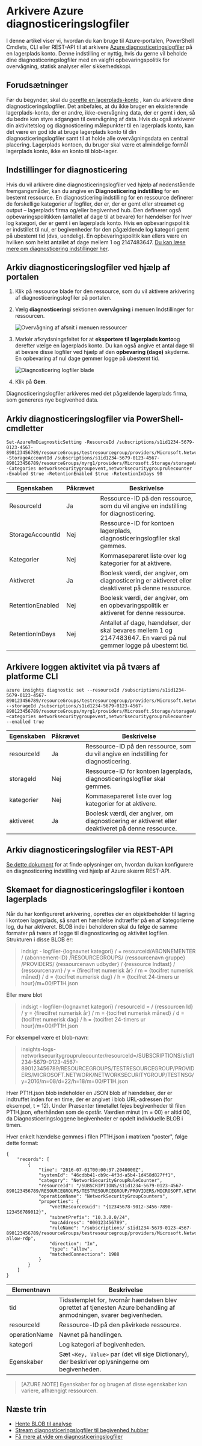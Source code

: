 <properties
    pageTitle="Arkivere Azure diagnosticeringslogfiler | Microsoft Azure"
    description="Lær at arkivere dine Azure diagnosticeringslogfiler for langsigtede opbevaring med en konto med lagerplads."
    authors="johnkemnetz"
    manager="rboucher"
    editor=""
    services="monitoring-and-diagnostics"
    documentationCenter="monitoring-and-diagnostics"/>

<tags
    ms.service="monitoring-and-diagnostics"
    ms.workload="na"
    ms.tgt_pltfrm="na"
    ms.devlang="na"
    ms.topic="article"
    ms.date="08/26/2016"
    ms.author="johnkem"/>

# <a name="archive-azure-diagnostic-logs"></a>Arkivere Azure diagnosticeringslogfiler
I denne artikel viser vi, hvordan du kan bruge til Azure-portalen, PowerShell Cmdlets, CLI eller REST-API til at arkivere [Azure diagnosticeringslogfiler](monitoring-overview-of-diagnostic-logs.md) på en lagerplads konto. Denne indstilling er nyttig, hvis du gerne vil beholde dine diagnosticeringslogfiler med en valgfri opbevaringspolitik for overvågning, statisk analyser eller sikkerhedskopi.

## <a name="prerequisites"></a>Forudsætninger
Før du begynder, skal du [oprette en lagerplads-konto](../storage/storage-create-storage-account.md#create-a-storage-account) , kan du arkivere dine diagnosticeringslogfiler. Det anbefales, at du ikke bruger en eksisterende lagerplads-konto, der er andre, ikke-overvågning data, der er gemt i den, så du bedre kan styre adgangen til overvågning af data. Hvis du også arkiverer din aktivitetslog og diagnosticering målepunkter til en lagerplads konto, kan det være en god ide at bruge lagerplads konto til din diagnosticeringslogfiler samt til at holde alle overvågningsdata en central placering. Lagerplads kontoen, du bruger skal være et almindelige formål lagerplads konto, ikke en konto til blob-lager.

## <a name="diagnostic-settings"></a>Indstillinger for diagnosticering
Hvis du vil arkivere dine diagnosticeringslogfiler ved hjælp af nedenstående fremgangsmåder, kan du angive en **Diagnosticering indstilling** for en bestemt ressource. En diagnosticering indstilling for en ressource definerer de forskellige kategorier af logfiler, der er, der er gemt eller streamet og output – lagerplads firma og/eller begivenhed hub. Den definerer også opbevaringspolitikken (antallet af dage til at bevare) for hændelser for hver log kategori, der er gemt i en lagerplads konto. Hvis en opbevaringspolitik er indstillet til nul, er begivenheder for den pågældende log kategori gemt på ubestemt tid (dvs, uendelig). En opbevaringspolitik kan ellers være en hvilken som helst antallet af dage mellem 1 og 2147483647. [Du kan læse mere om diagnosticering indstillinger her](monitoring-overview-of-diagnostic-logs.md#diagnostic-settings).

## <a name="archive-diagnostic-logs-using-the-portal"></a>Arkiv diagnosticeringslogfiler ved hjælp af portalen

1. Klik på ressource blade for den ressource, som du vil aktivere arkivering af diagnosticeringslogfiler på portalen.
2. Vælg **diagnosticering**i sektionen **overvågning** i menuen Indstillinger for ressourcen.

    ![Overvågning af afsnit i menuen ressourcer](media/monitoring-archive-diagnostic-logs/diag-log-monitoring-sec.png)
3. Markér afkrydsningsfeltet for at **eksportere til lagerplads konto**og derefter vælge en lagerplads konto. Du kan også angive et antal dage til at bevare disse logfiler ved hjælp af den **opbevaring (dage)** skyderne. En opbevaring af nul dage gemmer logge på ubestemt tid.

    ![Diagnosticering logfiler blade](media/monitoring-archive-diagnostic-logs/diag-log-monitoring-blade.png)
4. Klik på **Gem**.

Diagnosticeringslogfiler arkiveres med det pågældende lagerplads firma, som genereres nye begivenhed data.

## <a name="archive-diagnostic-logs-via-the-powershell-cmdlets"></a>Arkiv diagnosticeringslogfiler via PowerShell-cmdletter

```
Set-AzureRmDiagnosticSetting -ResourceId /subscriptions/s1id1234-5679-0123-4567-890123456789/resourceGroups/testresourcegroup/providers/Microsoft.Network/networkSecurityGroups/testnsg -StorageAccountId /subscriptions/s1id1234-5679-0123-4567-890123456789/resourceGroups/myrg1/providers/Microsoft.Storage/storageAccounts/my_storage -Categories networksecuritygroupevent,networksecuritygrouprulecounter -Enabled $true -RetentionEnabled $true -RetentionInDays 90
```

| Egenskaben         | Påkrævet | Beskrivelse                                                                                           |
|------------------|----------|-------------------------------------------------------------------------------------------------------|
| ResourceId       | Ja      | Ressource-ID på den ressource, som du vil angive en indstilling for diagnosticering.                            |
| StorageAccountId | Nej       | Ressource-ID for kontoen lagerplads, diagnosticeringslogfiler skal gemmes.                          |
| Kategorier       | Nej       | Kommasepareret liste over log kategorier for at aktivere.                                                     |
| Aktiveret          | Ja      | Boolesk værdi, der angiver, om diagnosticering er aktiveret eller deaktiveret på denne ressource.                  |
| RetentionEnabled | Nej       | Boolesk værdi, der angiver, om en opbevaringspolitik er aktiveret for denne ressource.                            |
| RetentionInDays  | Nej       | Antallet af dage, hændelser, der skal bevares mellem 1 og 2147483647. En værdi på nul gemmer logge på ubestemt tid. |

## <a name="archive-the-activity-log-via-the-cross-platform-cli"></a>Arkivere loggen aktivitet via på tværs af platforme CLI

```
azure insights diagnostic set --resourceId /subscriptions/s1id1234-5679-0123-4567-890123456789/resourceGroups/testresourcegroup/providers/Microsoft.Network/networkSecurityGroups/testnsg --storageId /subscriptions/s1id1234-5679-0123-4567-890123456789/resourceGroups/myrg1/providers/Microsoft.Storage/storageAccounts/my_storage –categories networksecuritygroupevent,networksecuritygrouprulecounter --enabled true
```

| Egenskaben         | Påkrævet | Beskrivelse                                                                                           |
|------------------|----------|-------------------------------------------------------------------------------------------------------|
| resourceId       | Ja      | Ressource-ID på den ressource, som du vil angive en indstilling for diagnosticering.                            |
| storageId        | Nej       | Ressource-ID for kontoen lagerplads, diagnosticeringslogfiler skal gemmes.                          |
| kategorier       | Nej       | Kommasepareret liste over log kategorier for at aktivere.                                                     |
| aktiveret          | Ja      | Boolesk værdi, der angiver, om diagnosticering er aktiveret eller deaktiveret på denne ressource.                  |

## <a name="archive-diagnostic-logs-via-the-rest-api"></a>Arkiv diagnosticeringslogfiler via REST-API
[Se dette dokument](https://msdn.microsoft.com/library/azure/dn931931.aspx) for at finde oplysninger om, hvordan du kan konfigurere en diagnosticering indstilling ved hjælp af Azure skærm REST-API.

## <a name="schema-of-diagnostic-logs-in-the-storage-account"></a>Skemaet for diagnosticeringslogfiler i kontoen lagerplads
Når du har konfigureret arkivering, oprettes der en objektbeholder til lagring i kontoen lagerplads, så snart en hændelse indtræffer på en af kategorierne log, du har aktiveret. BLOB inde i beholderen skal du følge de samme formater på tværs af logge til diagnosticering og aktivitet logfilen. Strukturen i disse BLOB er:

> indsigt - logfiler-{lognavnet kategori} / = resourceId/ABONNEMENTER / {abonnement-ID} /RESOURCEGROUPS/ {ressourcenavn gruppe} /PROVIDERS/ {ressourcenavn udbyder} / {ressource Indtast} / {ressourcenavn} / y = {firecifret numerisk år} / m = {tocifret numerisk måned} / d = {tocifret numerisk dag} / h = {tocifret 24-timers ur hour}/m=00/PT1H.json

Eller mere blot

> indsigt - logfiler-{lognavnet kategori} / resourceId = / {ressourcen Id} / y = {firecifret numerisk år} / m = {tocifret numerisk måned} / d = {tocifret numerisk dag} / h = {tocifret 24-timers ur hour}/m=00/PT1H.json

For eksempel være et blob-navn:

> insights-logs-networksecuritygrouprulecounter/resourceId=/SUBSCRIPTIONS/s1id1234-5679-0123-4567-890123456789/RESOURCEGROUPS/TESTRESOURCEGROUP/PROVIDERS/MICROSOFT.NETWORK/NETWORKSECURITYGROUP/TESTNSG/y=2016/m=08/d=22/h=18/m=00/PT1H.json

Hver PT1H.json blob indeholder en JSON blob af hændelser, der er indtruffet inden for en time, der er angivet i blob URL-adressen (for eksempel, t = 12). Under Præsenter timetallet føjes begivenheder til filen PT1H.json, efterhånden som de opstår. Værdien minut (m = 00) er altid 00, da Diagnosticeringsloggene begivenheder er opdelt individuelle BLOB i timen.

Hver enkelt hændelse gemmes i filen PT1H.json i matrixen "poster", følge dette format:

```
{
    "records": [
        {
            "time": "2016-07-01T00:00:37.2040000Z",
            "systemId": "46cdbb41-cb9c-4f3d-a5b4-1d458d827ff1",
            "category": "NetworkSecurityGroupRuleCounter",
            "resourceId": "/SUBSCRIPTIONS/s1id1234-5679-0123-4567-890123456789/RESOURCEGROUPS/TESTRESOURCEGROUP/PROVIDERS/MICROSOFT.NETWORK/NETWORKSECURITYGROUPS/TESTNSG",
            "operationName": "NetworkSecurityGroupCounters",
            "properties": {
                "vnetResourceGuid": "{12345678-9012-3456-7890-123456789012}",
                "subnetPrefix": "10.3.0.0/24",
                "macAddress": "000123456789",
                "ruleName": "/subscriptions/ s1id1234-5679-0123-4567-890123456789/resourceGroups/testresourcegroup/providers/Microsoft.Network/networkSecurityGroups/testnsg/securityRules/default-allow-rdp",
                "direction": "In",
                "type": "allow",
                "matchedConnections": 1988
            }
        }
    ]
}
```

| Elementnavn  | Beskrivelse                                                                                                 |
|---------------|-------------------------------------------------------------------------------------------------------------|
| tid          | Tidsstemplet for, hvornår hændelsen blev oprettet af tjenesten Azure behandling af anmodningen, svarer begivenheden. |
| resourceId    | Ressource-ID på den påvirkede ressource.                                                                       |
| operationName | Navnet på handlingen.                                                                                      |
| kategori      | Log kategori af begivenheden.                                                                                  |
| Egenskaber    | Sæt `<Key, Value>` par (det vil sige Dictionary), der beskriver oplysningerne om begivenheden.                            |

> [AZURE.NOTE] Egenskaber for og brugen af disse egenskaber kan variere, afhængigt ressourcen.

## <a name="next-steps"></a>Næste trin
- [Hente BLOB til analyse](../storage/storage-dotnet-how-to-use-blobs.md#download-blobs)
- [Stream diagnosticeringslogfiler til begivenhed hubber](monitoring-stream-diagnostic-logs-to-event-hubs.md)
- [Få mere at vide om diagnosticeringslogfiler](monitoring-overview-of-diagnostic-logs.md)
